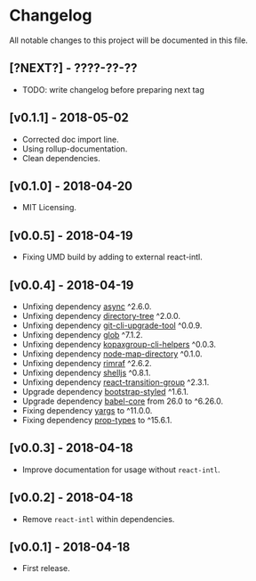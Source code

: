 # Changelog

All notable changes to this project will be documented in this file.

## [?NEXT?] - ????-??-??

- TODO: write changelog before preparing next tag

## [v0.1.1] - 2018-05-02

- Corrected doc import line.
- Using rollup-documentation.
- Clean dependencies.

## [v0.1.0] - 2018-04-20

- MIT Licensing.

## [v0.0.5] - 2018-04-19

- Fixing UMD build by adding to external react-intl.

## [v0.0.4] - 2018-04-19

- Unfixing dependency [async](https://www.npmjs.com/package/async) ^2.6.0.
- Unfixing dependency [directory-tree](https://www.npmjs.com/package/directory-tree) ^2.0.0.
- Unfixing dependency [git-cli-upgrade-tool](https://www.npmjs.com/package/git-cli-upgrade-tool) ^0.0.9.
- Unfixing dependency [glob](https://www.npmjs.com/package/glob) ^7.1.2.
- Unfixing dependency [kopaxgroup-cli-helpers](https://www.npmjs.com/package/kopaxgroup-cli-helpers) ^0.0.3.
- Unfixing dependency [node-map-directory](https://www.npmjs.com/package/node-map-directory) ^0.1.0.
- Unfixing dependency [rimraf](https://www.npmjs.com/package/rimraf) ^2.6.2.
- Unfixing dependency [shelljs](https://www.npmjs.com/package/shelljs) ^0.8.1.
- Unfixing dependency [react-transition-group](https://www.npmjs.com/package/react-transition-group) ^2.3.1.
- Upgrade dependency [bootstrap-styled](https://www.npmjs.com/package/bootstrap-styled) ^1.6.1.
- Upgrade dependency [babel-core](https://www.npmjs.com/package/babel-core) from 26.0 to ^6.26.0.
- Fixing dependency [yargs](https://www.npmjs.com/package/yargs) to ^11.0.0.
- Fixing dependency [prop-types](https://www.npmjs.com/package/prop-types) to ^15.6.1.

## [v0.0.3] - 2018-04-18

- Improve documentation for usage without `react-intl`.

## [v0.0.2] - 2018-04-18

- Remove `react-intl` within dependencies.

## [v0.0.1] - 2018-04-18

- First release.
